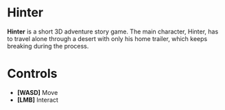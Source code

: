# Hinter

**Hinter** is a short 3D adventure story game. The main character, Hinter, has to travel alone through a desert with only his home trailer, which keeps breaking during the process.

# Controls
- **[WASD]** Move
- **[LMB]** Interact
